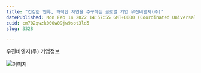 ```yaml
---
title: "건강한 인류, 쾌적한 자연을 추구하는 글로벌 기업 우진비앤지(주)"
datePublished: Mon Feb 14 2022 14:57:55 GMT+0000 (Coordinated Universal Time)
cuid: cm702qwzk000w09jw9sot3ld5
slug: 3328

---
```



우진비엔지(주) 기업정보

![이미지](https://cdn.hashnode.com/res/hashnode/image/upload/v1739253700046/b33ad2f9-9135-4250-829e-2849b716d2d5.png)
